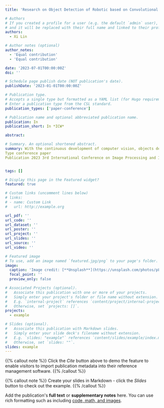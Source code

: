 ```yaml
---
title: 'Research on Object Detection of Robotic based on Convolutional Neural Network'

# Authors
# If you created a profile for a user (e.g. the default `admin` user), write the username (folder name) here
# and it will be replaced with their full name and linked to their profile.
authors:
  - Xi Lin

# Author notes (optional)
author_notes:
  - 'Equal contribution'
  - 'Equal contribution'

date: '2023-07-01T00:00:00Z'
doi: ''

# Schedule page publish date (NOT publication's date).
publishDate: '2023-01-01T00:00:00Z'

# Publication type.
# Accepts a single type but formatted as a YAML list (for Hugo requirements).
# Enter a publication type from the CSL standard.
publication_types: ['paper-conference']

# Publication name and optional abbreviated publication name.
publication: In 
publication_short: In *ICW*

abstract: 

# Summary. An optional shortened abstract.
summary: With the continuous development of computer vision, objects detection methods are widely devised to achieve the target objects identification for robotics. Indeed, object detection of robotics has become an essential component to recognize the avoid conflict among these objects and robotics. However, existing detection are primarily used deep learning or select the target area to recognize the objects, which ignores the convolutional neural network and leaks investigation for detecting multiple objects for robotics. In this work, we proposed a novel objects detection model of robotics through utilizing the convolutional neural network, which can also utilize to dispose the classification issue. Initially, we capture the robotic input images through robotic vision and subsequently the trained convolutional neural network is utilized to identify the input image objects from split input data. From our extensive experimental results, we can conclude that the proposed model can achieve the objects detection with acceptable identification accuracy and reasonable computation cost. Keywords: Computer vision, Robotics, Object detection, Convolutional neural network, Computation cost 
Type conference paper
Publication 2023 3rd International Conference on Image Processing and Intelligent Control.


tags: []

# Display this page in the Featured widget?
featured: true

# Custom links (uncomment lines below)
# links:
# - name: Custom Link
#   url: http://example.org

url_pdf: ''
url_code: ''
url_dataset: ''
url_poster: ''
url_project: ''
url_slides: ''
url_source: ''
url_video: ''

# Featured image
# To use, add an image named `featured.jpg/png` to your page's folder.
image:
  caption: 'Image credit: [**Unsplash**](https://unsplash.com/photos/pLCdAaMFLTE)'
  focal_point: ''
  preview_only: false

# Associated Projects (optional).
#   Associate this publication with one or more of your projects.
#   Simply enter your project's folder or file name without extension.
#   E.g. `internal-project` references `content/project/internal-project/index.md`.
#   Otherwise, set `projects: []`.
projects:
  - example

# Slides (optional).
#   Associate this publication with Markdown slides.
#   Simply enter your slide deck's filename without extension.
#   E.g. `slides: "example"` references `content/slides/example/index.md`.
#   Otherwise, set `slides: ""`.
slides: example
---
```


{{% callout note %}}
Click the _Cite_ button above to demo the feature to enable visitors to import publication metadata into their reference management software.
{{% /callout %}}

{{% callout note %}}
Create your slides in Markdown - click the _Slides_ button to check out the example.
{{% /callout %}}

Add the publication's **full text** or **supplementary notes** here. You can use rich formatting such as including [code, math, and images](https://docs.hugoblox.com/content/writing-markdown-latex/).
